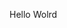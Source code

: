 Hello Wolrd





































































































































































































































































































































































































































































































































































































































































































































































































































































































































































































































































































































































































































































































































































































































































































































































































































































































































































































































































































































































































































































































































































































































































































































































































































































































































































































































































































































































































































































































































































































































































































































































































































































































































































































































































































































































































































































































































































































































































































































































































































































































































